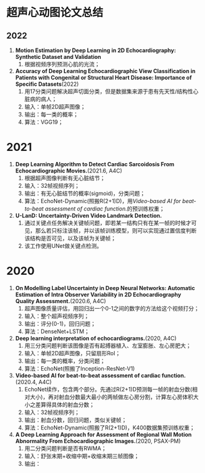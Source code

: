 # 超声心动图论文总结

## 2022

1. **Motion Estimation by Deep Learning in 2D Echocardiography: Synthetic Dataset and Validation**
   1. 根据视频序列预测心肌的光流；
2. **Accuracy of Deep Learning Echocardiographic View Classification in Patients with Congenital or Structural Heart Disease: Importance of Specific Datasets**(2022)
   1. 用17分类问题解决超声切面分类，但是数据集来源于患有先天性/结构性心脏病的病人；
   2. 输入：单帧2D超声图像；
   3. 输出：每一类的概率；
   4. 算法：VGG19；



# 2021

1. **Deep Learning Algorithm to Detect Cardiac Sarcoidosis From Echocardiographic Movies.**(2021.6, A4C)
   1. 根据超声图像判断有无心脏结节；
   2. 输入：32帧视频序列；
   3. 输出：有无心脏结节的概率(sigmoid)，分类问题；
   4. 算法：EchoNet-Dynamic(照搬R(2+1)D)，用<I>Video-based AI for beat-to-beat assessment of cardiac function.</I>的预训练权重；
2. **U-LanD: Uncertainty-Driven Video Landmark Detection.**
   1. 通过关键点任务解决关键帧问题，即若某一结构只有在某一帧的时候才可见，那么若只标注该帧，并以该帧训练模型，则可以实现通过置信度判断该结构是否可见，以及该帧为关键帧；
   2. 该工作使用UNet做关键点检测。



# 2020

1. **On Modelling Label Uncertainty in Deep Neural Networks: Automatic Estimation of Intra Observer Variability in 2D Echocardiography Quality Assessment.**(2020.6, A4C)
   1. 超声图像质量评估，用回归出一个0-1之间的数字的方法给这个视频打分；
   2. 输入：整个超声视频序列；
   3. 输出：评分(0-1)，回归问题；
   4. 算法：DenseNet+LSTM；
2. **Deep learning interpretation of echocardiograms.**(2020, A4C)
   1. 用三分类问题判断该图像是否有起搏器植入、左室膨胀、左心房肥大；
   2. 输入：单帧2D超声图像，只留扇形RoI；
   3. 输出：每一类的概率，分类问题；
   4. 算法：EchoNet(照搬了Inception-ResNet-V1)
3. **Video-based AI for beat-to-beat assessment of cardiac function.**(2020.4, A4C)
   1. EchoNet续作，包含两个部分。先通过R(2+1)D预测每一帧的射血分数(相对大小)，再对射血分数最大最小的两帧做左心房分割，计算左心房体积大小之差算得具体的射血分数；
   2. 输入：32帧视频序列；
   3. 输出：射血分数，回归问题，类似关键帧；
   4. 算法：EchoNet-Dynamic(照搬了R(2+1)D)，K400数据集预训练权重；
4. **A Deep Learning Approach for Assessment of Regional Wall Motion Abnormality From Echocardiographic Images.**(2020, PSAX-PM)
   1. 用二分类问题判断是否有RWMA；
   2. 输入：舒张末期+收缩中期+收缩末期三帧图像；
   3. 输出：